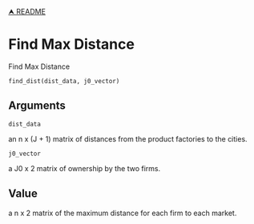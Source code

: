 [⮝ README](../README.md)

# Find Max Distance

Find Max Distance

    find_dist(dist_data, j0_vector)

## Arguments

`dist_data`

an n x (J + 1) matrix of distances from the product factories to the cities.

`j0_vector`

a J0 x 2 matrix of ownership by the two firms.

## Value

a n x 2 matrix of the maximum distance for each firm to each market.
